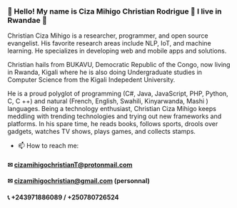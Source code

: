 ### 🤝 Hello! My name is Ciza Mihigo Christian Rodrigue 👨 I live in Rwandae 👋

Christian Ciza Mihigo is a researcher, programmer, and open source evangelist. His favorite research areas include NLP, IoT, and machine learning. He specializes in developing web and mobile apps and solutions.

Christian hails from BUKAVU, Democratic Republic of the Congo, now living in Rwanda, Kigali where he is also doing Undergraduate studies in Computer Science from the Kigali Indepedent University. 

He is a proud polyglot of programming (C#, Java, JavaScript, PHP, Python, C, C ++) and
natural (French, English, Swahili, Kinyarwanda, Mashi ) languages. Being a technology enthusiast, Christian Ciza Mihigo keeps meddling with trending technologies and trying out new frameworks and platforms. In his spare time, he reads books, follows sports, drools over gadgets, watches TV shows, plays games, and collects stamps. 

- 📫 How to reach me: 
#### ✉ cizamihigochristianT@protonmail.com
#### ✉ cizamihigochristian@gmail.com (personnal)
#### 📞 +243971886089 / +250780726524 
<!--
**cizamihigo/cizamihigo** is a ✨ _special_ ✨ repository because its `README.md` (this file) appears on your GitHub profile.


Here are some ideas to get you started:

- 🔭 I’m currently working on ...
- 🌱 I’m currently learning ...
- 👯 I’m looking to collaborate on ...
- 🤔 I’m looking for help with ...
- 💬 Ask me about ...

- 😄 Pronouns: ...
- ⚡ Fun fact: ...
-->
